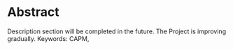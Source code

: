 # Abstract

Description section will be completed in the future.
The Project is improving gradually.
Keywords: CAPM,


